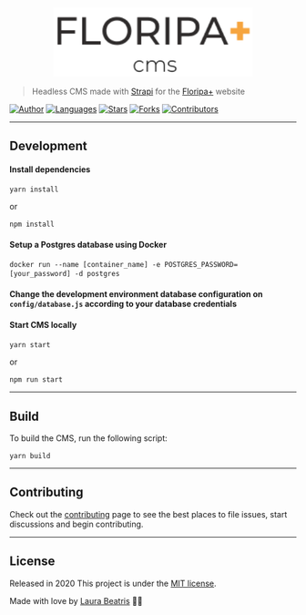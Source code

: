 <p align="center">
   <img src=".github/docs/images/logo.png" width="350"/>
</p>

> Headless CMS made with [Strapi](https://strapi.io/) for the [Floripa+](https://github.com/LauraBeatris/floripamais) website

[![Author](https://img.shields.io/badge/author-LauraBeatris-FB8F0A?style=flat-square)](https://github.com/LauraBeatris)
[![Languages](https://img.shields.io/github/languages/count/LauraBeatris/floripamais-strapi-api?color=%23FB8F0A&style=flat-square)](#)
[![Stars](https://img.shields.io/github/stars/LauraBeatris/floripamais-strapi-api?color=FB8F0A&style=flat-square)](https://github.com/LauraBeatris/floripamais-strapi-api/stargazers)
[![Forks](https://img.shields.io/github/forks/LauraBeatris/floripamais-strapi-api?color=%23FB8F0A&style=flat-square)](https://github.com/LauraBeatris/floripamais-strapi-api/network/members)
[![Contributors](https://img.shields.io/github/contributors/LauraBeatris/floripamais-strapi-api?color=FB8F0A&style=flat-square)](https://github.com/LauraBeatris/floripamais-strapi-api/graphs/contributors)

---

## Development

#### Install dependencies

```
yarn install 
```

or 

``` 
npm install 
```

#### Setup a Postgres database using Docker 

```
docker run --name [container_name] -e POSTGRES_PASSWORD=[your_password] -d postgres
```

#### Change the development environment database configuration on ``config/database.js`` according to your database credentials 


#### Start CMS locally 

```
yarn start
```

or 

```
npm run start 
```

---

## Build

To build the CMS, run the following script: 

```
yarn build 
```

---

## Contributing

Check out the [contributing](https://github.com/LauraBeatris/floripamais/blob/master/CONTRIBUTING.md) page to see the best places to file issues, start discussions and begin contributing.

---

## License

Released in 2020
This project is under the [MIT license](https://github.com/LauraBeatris/floripamais-strapi-api/master/LICENSE).

Made with love by [Laura Beatris](https://github.com/LauraBeatris) 💜🚀
